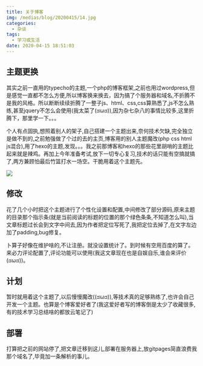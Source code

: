 ```yaml
---
title: 关于博客
img: /medias/blog/20200415/14.jpg
categories:
  - 杂谈
tags:
  - 学习或生活
date: 2020-04-15 18:51:03
---
```


## 主题更换

其实之前一直用的typecho的主题,一个php的博客框架,之前也用过wordpress,但是感觉一直都不怎么方便,所以博客换来换去，因为搞了个服务器和域名,不折腾不是我的风格。所以断断续续折腾了一整子js、html、css,css算熟悉了,js不怎么熟练,甚至jquery不怎么会使用(我太菜了(ಡωಡ)),因为杂七杂八的事情比较多,这里折腾下，那里学一下。。。

个人有点固执,想照着别人的架子,自己搭建一个主题出来,奈何技术欠缺,完全独立是做不到的,之前勉强做了个过的去的主页,博客用的别人主题魔改(php css html js混合),用了hexo的主题,发现。。。我之前那博客和hexo的那些花里胡哨的主题比起来就是辣鸡。再加上今年准备考试,放下一切专心复习,技术的话只能有空搞就搞了,两方兼顾怕最后竹篮打水一场空。干脆用着这个主题先。

![](/medias/blog/20200415/sdadasd.jpg)

## 修改

花了几个小时把这个主题进行了个性化设置和配置,中间修改了部分源码,原来主题的目录那个指示条(就是当前阅读的标题的位置的那个绿色条条,不知道怎么叫),当文章标题过长会到文字中间去,因为作者把定位写死了,我把定位去掉了,在文字左边加了padding,bug修复。

卜算子好像在维护啥的,不让注册。就没设置统计了。到时候有空用百度的算了。来必力评论配置了,评论功能可以使用(我这文章现在也是自娱自乐,谁会来评价(ಡωಡ))。

## 计划

暂时就用着这个主题了,以后慢慢魔改((ಡωಡ)),等技术真的足够熟练了,也许会自己开发一个主题。也算是个博客爱好者了(我这爱好者写的博客倒是太少了收藏很多,有的技术学习总结啥的都放云笔记了)

## 部署

打算把之前的网站停了,把文章迁移到这儿,部署在服务器上,放gitpages简直浪费我那个域名了,毕竟加一条解析的事儿。

